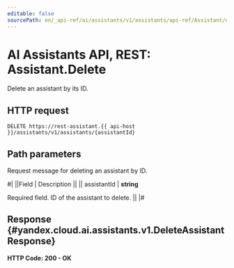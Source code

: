 ```yaml
---
editable: false
sourcePath: en/_api-ref/ai/assistants/v1/assistants/api-ref/Assistant/delete.md
---
```


# AI Assistants API, REST: Assistant.Delete

Delete an assistant by its ID.

## HTTP request

```
DELETE https://rest-assistant.{{ api-host }}/assistants/v1/assistants/{assistantId}
```

## Path parameters

Request message for deleting an assistant by ID.

#|
||Field | Description ||
|| assistantId | **string**

Required field. ID of the assistant to delete. ||
|#

## Response {#yandex.cloud.ai.assistants.v1.DeleteAssistantResponse}

**HTTP Code: 200 - OK**